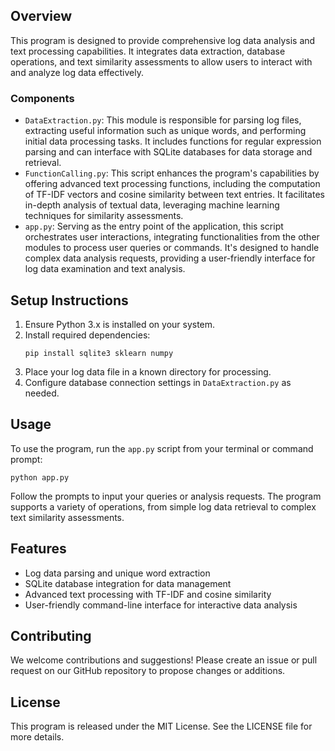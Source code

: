 ## Overview
This program is designed to provide comprehensive log data analysis and text processing capabilities. It integrates data extraction, database operations, and text similarity assessments to allow users to interact with and analyze log data effectively.
### Components
- `DataExtraction.py`: This module is responsible for parsing log files, extracting useful information such as unique words, and performing initial data processing tasks. It includes functions for regular expression parsing and can interface with SQLite databases for data storage and retrieval.
- `FunctionCalling.py`: This script enhances the program's capabilities by offering advanced text processing functions, including the computation of TF-IDF vectors and cosine similarity between text entries. It facilitates in-depth analysis of textual data, leveraging machine learning techniques for similarity assessments.
- `app.py`: Serving as the entry point of the application, this script orchestrates user interactions, integrating functionalities from the other modules to process user queries or commands. It's designed to handle complex data analysis requests, providing a user-friendly interface for log data examination and text analysis.

## Setup Instructions
1. Ensure Python 3.x is installed on your system.
2. Install required dependencies:
   ```
   pip install sqlite3 sklearn numpy
   ```
3. Place your log data file in a known directory for processing.
4. Configure database connection settings in `DataExtraction.py` as needed.

## Usage
To use the program, run the `app.py` script from your terminal or command prompt:
```
python app.py
```
Follow the prompts to input your queries or analysis requests. The program supports a variety of operations, from simple log data retrieval to complex text similarity assessments.

## Features
- Log data parsing and unique word extraction
- SQLite database integration for data management
- Advanced text processing with TF-IDF and cosine similarity
- User-friendly command-line interface for interactive data analysis

## Contributing
We welcome contributions and suggestions! Please create an issue or pull request on our GitHub repository to propose changes or additions.

## License
This program is released under the MIT License. See the LICENSE file for more details.
